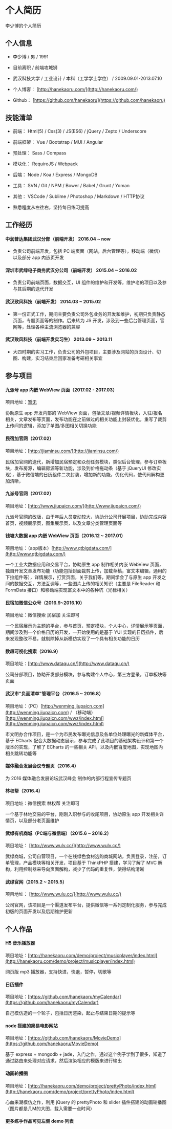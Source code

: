 # 个人简历

李少博的个人简历

## 个人信息

*   李少博 / 男 / 1991

*   目前离职 / 前端攻城狮

*   武汉科技大学 / 工业设计 / 本科（工学学士学位） / 2009.09.01-2013.07.10

*   个人博客： [http://hanekaoru.com/](http://hanekaoru.com/)

*   Github： [https://github.com/hanekaoru](https://github.com/hanekaoru)

## 技能清单

*   前端： Html(5) / Css(3) / JS(ES6) / jQuery / Zepto / Underscore

*   前端框架： Vue / Bootstrap / MUI / Angular

*   预处理： Sass / Compass

*   模块化： RequireJS / Webpack

*   后端： Node / Koa / Express / MongoDB

*   工具： SVN / Git / NPM / Bower / Babel / Grunt / Yoman

*   其他： VSCode / Sublime / Photoshop / Markdown / HTTP协议

*   熟悉程度从左往右，坚持每日练习提高



## 工作经历


#### 中润普达集团武汉分部（前端开发） 2016.04 ~ now 

*   负责公司前端开发，包括 PC 端页面（网站，后台管理等），移动端（微信）以及部分 app 内嵌页开发


#### 深圳市武绿电子商务武汉分公司（前端开发） 2015.04 ~ 2016.02

*   负责公司前端页面，数据交互，UI 组件的维护和开发等，维护老的项目以及参与其后期的迭代开发


#### 武汉致风科技（前端开发） 2014.03 ~ 2015.02

*   第一份正式工作，期间主要负责公司外包业务的开发和维护，初期只负责静态页面，专题页面等的制作。后来转为 JS 开发，涉及到一些后台管理页面，官网等，处理各种主流浏览器的兼容


#### 武汉致风科技（前端开发实习生） 2013.09 ~ 2013.11

*   大四时期的实习工作，负责公司的外包项目，主要涉及网站的页面设计、切图、构建，实习结束后回家准备考研相关事宜



## 参与项目


#### 九派号 app 内嵌 WebView 页面（2017.02 - 2017.03）

项目地址：[暂无](javascript:;)

协助原生 app 开发内部的 WebView 页面，包括文章/视频详情板块，入驻/报名相关，文章发布等页面，发布功能在之前做过的相关功能上封装优化，重写了裁剪上传间的逻辑，添加了单图/多图相关切换功能



#### 民宿加官网（2017.02）

项目地址：[http://jiaminsu.com/](http://jiaminsu.com/)

民宿加官网的迭代，新增加民宿预定和众创任务模块，类似后台管理，参与订单板块，发布房源，编辑房源等新功能，涉及到价格拖动条（基于 jQueryUI 修改实现），基于微信端的日历组件二次封装，增加新的功能，优化代码，使代码解构更加清晰，



#### 九派号官网（2017.02）

项目地址：[http://www.jiupaicn.com/](http://www.jiupaicn.com/)

九派号官网的改版，由于年后人员变动较大，协助分公司开展项目，协助完成内容首页，视频展示页，图集展示页，以及文章分类管理页面等



#### 钱塘大数据 app 内嵌 WebView 页面（2016.12 ~ 2017.01）

项目地址：（app版本）[http://www.qtbigdata.com/](http://www.qtbigdata.com/)

一个工业大数据应用和交易平台，协助原生 app 制作相关内嵌 WebView 页面，独自开发文章发布功能（功能包括封面裁剪上传，加载草稿，富文本编辑，通用的下拉组件等），详情展示，打赏页面，关于我们等，期间学会了与原生 app 开发之间的数据交互，方法互调等，一些图片上传的相关知识（主要是 FileReader 和 FormData 接口）和移动端实现富文本中的各种坑（光标相关）



#### 民宿加微信公众号（2016.9~2016.10）

项目地址：微信搜索 民宿加 关注即可

一个民宿展示为主题的平台，参与首页，预定模块，个人中心，详情展示等页面，期间涉及到一个价格日历的开发，一开始使用的是基于 YUI 实现的日历插件，后来发现整改不易，就剔除掉从新模仿实现了一个具有相关功能的日历



#### 数趣可视化搜索（2016.9）

项目地址：[http://www.dataqu.cn/](http://www.dataqu.cn/)

公司分部项目，协助开发部分模块，参与构建个人中心，第三方登录，订单板块等页面



#### 武汉市&quot;负面清单&quot;管理平台（2016.5 ~ 2016.8）

项目地址：（PC）[http://wenming.jiupaicn.com](http://wenming.jiupaicn.com) / （移动端）[http://wenming.jiupaicn.com/wwz/index.html](http://wenming.jiupaicn.com/wwz/index.html)

市文明办合作项目，是一个为市民发布曝光信息及各单位处理曝光的新媒体平台，基于 ECharts 配合大数据动态展示，参与完成了此项目的基础架构设计和第一个版本的实现，了解了 ECharts 的一些相关 API，以及内嵌百度地图，实现地图内相关跳转功能等



#### 媒体融合发展会议专题页（2016.4）

为 2016 媒体融合发展论坛武汉峰会 制作的内部行程宣传专题页



#### 林权帮（2016.4）

项目地址：微信搜索 林权帮 关注即可

一个基于林地交易的平台，刚刚入职参与的收尾项目，协助原生 app 开发相关详情页，以及部分老页面维护



#### 武绿有机商城（PC端与微信端）（2015.6 ~ 2016.2）

项目地址： [http://www.wulv.cc/](http://www.wulv.cc/)

武绿商城，公司自营项目，一个在线绿色食材选购商城网站，负责登录，注册，订单管理，产品模块等相关开发，项目基于 ThinkPHP 搭建，学习了解了 MVC 解构，利用控制器来导向页面解构，减少了代码的重复性，使得结构清晰



#### 武绿官网（2015.2 ~ 2015.5）

项目地址： [http://www.wulu.cc/](http://www.wulu.cc/)

公司官网，该项目是一个渠道发布平台，提供微信等一系列定制化服务，参与完成初版的页面开发以及后期维护更新




## 个人作品



#### H5 音乐播放器

项目地址：[http://hanekaoru.com/demo/project/musicplayer/index.html](http://hanekaoru.com/demo/project/musicplayer/index.html)

网页版 mp3 播放器，支持快进，快退，暂停，切歌等



#### 日历插件

项目地址：[https://github.com/hanekaoru/myCalendar](https://github.com/hanekaoru/myCalendar)

自己模仿造的一个轮子，包括日历渲染，起止与结束日期的提示等



#### node 搭建的简易电影网站

项目地址：[https://github.com/hanekaoru/MovieDemo](https://github.com/hanekaoru/MovieDemo)

基于 express + mongodb + jade，入门之作，通过这个例子学到了很多，知道了通过路由来处理对应请求，然后渲染相应的模版来进行输出



#### 动画轮播图

项目地址：[http://hanekaoru.com/demo/project/prettyPhoto/index.html](http://hanekaoru.com/demo/project/prettyPhoto/index.html)

心血来潮模仿之作，利用 jQuery 的 prettyPhoto 和 slider 插件搭建的动画轮播图（图片都是几M的大图，载入需要一点时间）



#### 更多练手作品可见左侧 demo 列表
